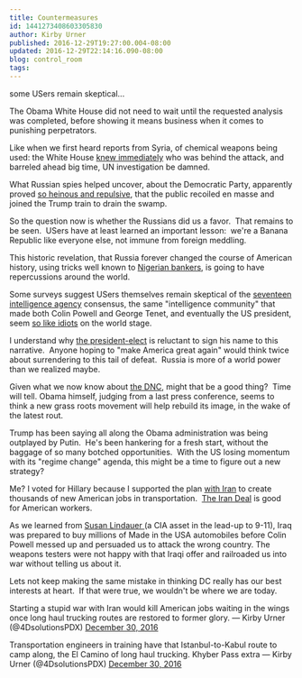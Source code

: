 ```yaml
---
title: Countermeasures
id: 1441273408603305830
author: Kirby Urner
published: 2016-12-29T19:27:00.004-08:00
updated: 2016-12-29T22:14:16.090-08:00
blog: control_room
tags: 
---
```


some USers remain skeptical...

The Obama White House did not need to wait until the requested analysis was completed, before showing it means business when it comes to punishing perpetrators. 

Like when we first heard reports from Syria, of chemical weapons being used: the White House [knew immediately](http://controlroom.blogspot.com/2013/08/city-of-morons.html) who was behind the attack, and barreled ahead big time, UN investigation be damned.

What Russian spies helped uncover, about the Democratic Party, apparently proved [so heinous and repulsive](http://mybizmo.blogspot.com/2016/11/election-postmortem.html), that the public recoiled en masse and joined the Trump train to drain the swamp.

So the question now is whether the Russians did us a favor.  That remains to be seen.  USers have at least learned an important lesson:  we're a Banana Republic like everyone else, not immune from foreign meddling.

This historic revelation, that Russia forever changed the course of American history, using tricks well known to [Nigerian bankers](http://controlroom.blogspot.com/2016/10/bed-time-stories.html), is going to have repercussions around the world.

Some surveys suggest USers themselves remain skeptical of the [seventeen intelligence agency](http://controlroom.blogspot.com/2016/10/emerging-cyberia.html) consensus, the same "intelligence community" that made both Colin Powell and George Tenet, and eventually the US president, seem [so like idiots](http://worldgame.blogspot.com/2010/01/more-geopolitics.html) on the world stage.

I understand why [the president-elect](http://mybizmo.blogspot.com/2016/12/political-cartoon.html) is reluctant to sign his name to this narrative.  Anyone hoping to "make America great again" would think twice about surrendering to this tail of defeat.  Russia is more of a world power than we realized maybe.

Given what we now know about [the DNC](http://worldgame.blogspot.com/2016/12/library-science.html), might that be a good thing?  Time will tell. Obama himself, judging from a last press conference, seems to think a new grass roots movement will help rebuild its image, in the wake of the latest rout.

Trump has been saying all along the Obama administration was being outplayed by Putin.  He's been hankering for a fresh start, without the baggage of so many botched opportunities.  With the US losing momentum with its "regime change" agenda, this might be a time to figure out a new strategy?

Me? I voted for Hillary because I supported the plan [with Iran](http://worldgame.blogspot.com/2016/12/radical-islam.html) to create thousands of new American jobs in transportation.  [The Iran Deal](http://www.quakerquaker.org/forum/topics/iran-is-officially-anti-nuke-wmd) is good for American workers.

As we learned from [Susan Lindauer ](http://worldgame.blogspot.com/2016/09/maintenance.html)(a CIA asset in the lead-up to 9-11), Iraq was prepared to buy millions of Made in the USA automobiles before Colin Powell messed up and persuaded us to attack the wrong country. The weapons testers were not happy with that Iraqi offer and railroaded us into war without telling us about it.

Lets not keep making the same mistake in thinking DC really has our best interests at heart.  If that were true, we wouldn't be where we are today. 

Starting a stupid war with Iran would kill American jobs waiting in the wings once long haul trucking routes are restored to former glory.
— Kirby Urner (@4DsolutionsPDX) [December 30, 2016](https://twitter.com/4DsolutionsPDX/status/814639263199293440)

Transportation engineers in training have that Istanbul-to-Kabul route to camp along, the El Camino of long haul trucking. Khyber Pass extra
— Kirby Urner (@4DsolutionsPDX) [December 30, 2016](https://twitter.com/4DsolutionsPDX/status/814631780158296064)